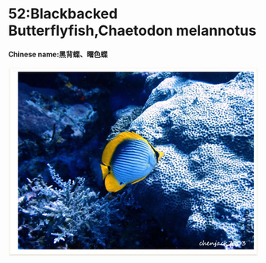 # 52:Blackbacked Butterflyfish,Chaetodon melannotus

#### Chinese name:黑背蝶、曙色蝶

![](../../.gitbook/assets/blackbacked-butterflyfish.jpg)

